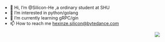 - 👋 Hi, I’m @Silicon-He ,a ordinary student at SHU
- 👀 I’m interested in python/golang
- 🌱 I’m currently learning gRPC/gin
- 📫 How to reach me hexinze.silicon@bytedance.com

<img align="right" src="https://github-readme-stats.vercel.app/api?username=Silicon-He&show_icons=true">

<!---
Silicon-He/Silicon-He is a ✨ special ✨ repository because its `README.md` (this file) appears on your GitHub profile.
You can click the Preview link to take a look at your changes.
--->

